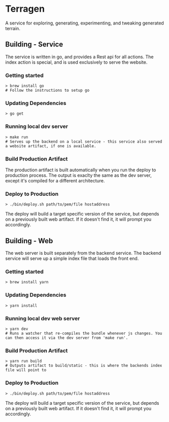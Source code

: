 # Terragen
A service for exploring, generating, experimenting, and tweaking generated terrain.

## Building - Service
The service is written in go, and provides a Rest api for all actions.
The index action is special, and is used exclusively to serve the website.

### Getting started
```
> brew install go
# Follow the instructions to setup go
```

### Updating Dependencies
```
> go get
```

### Running local dev server
```
> make run
# Serves up the backend on a local service - this service also served a website artifact, if one is available.
```

### Build Production Artifact
The production artifact is built automatically when you run the deploy to production process.
The output is exaclty the same as the dev server, except it's compiled for a different architecture.

### Deploy to Production
```
> ./bin/deploy.sh path/to/pem/file hostaddress
```

The deploy will build a target specific version of the service, but depends on a previously built web artifact.
If it doesn't find it, it will prompt you accordingly.

## Building - Web
The web server is built separately from the backend service. The backend service will serve up a simple index file that loads the front end.

### Getting started
```
> brew install yarn
```

### Updating Dependencies
```
> yarn install
```

### Running local dev web server
```
> yarn dev
# Runs a watcher that re-compiles the bundle whenever js changes. You can then access it via the dev server from 'make run'.
```

### Build Production Artifact
```
> yarn run build
# Outputs artifact to build/static - this is where the backends index file will point to
```

### Deploy to Production
```
> ./bin/deploy.sh path/to/pem/file hostaddress
```

The deploy will build a target specific version of the service, but depends on a previously built web artifact.
If it doesn't find it, it will prompt you accordingly.
